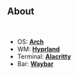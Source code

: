 ## About

<br>

- OS: [**Arch**](https://www.google.com/search?q=Arch)
- WM: [**Hyprland**](https://www.google.com/search?q=hyprland)
- Terminal: [**Alacritty**](https://www.google.com/search?q=alacritty)
- Bar: [**Waybar**](https://www.google.com/search?q=waybar)
 <!-- - Bar: [**Polybar**](https://www.google.com/search?q=Polybar)
 - Compositor: [**Picom**](https://www.google.com/search?q=Picom) -->
 <!-- - App Launcher: [**Rofi**](https://www.google.com/search?q=Rofi)
 - Shell: [**Zsh**](https://www.google.com/search?q=Zsh)
 - Display manager: [**LightDM**](https://www.google.com/search?q=LightDM) -->

</br>